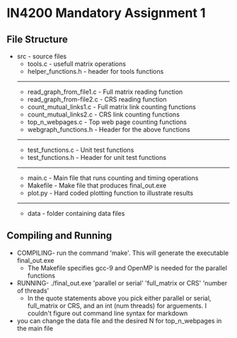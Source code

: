 # IN4200 Mandatory Assignment 1 #
## File Structure ##
* src - source files
  * tools.c - usefull matrix operations
  * helper_functions.h - header for tools functions
  -----------------------
  * read_graph_from_file1.c - Full matrix reading function
  * read_graph_from-file2.c - CRS reading function
  * count_mutual_links1.c - Full matrix link counting functions
  * count_mutual_links2.c - CRS link counting functions
  * top_n_webpages.c - Top web page counting functions
  * webgraph_functions.h - Header for the above functions
  ----------------------
  * test_functions.c - Unit test functions
  * test_functions.h - Header for unit test functions
  ---------------------
  * main.c - Main file that runs counting and timing operations
  * Makefile - Make file that produces final_out.exe
  * plot.py - Hard coded plotting function to illustrate results
  ---------------------
  * data - folder containing data files
## Compiling and Running ##
* COMPILING- run the command 'make'. This will generate the executable final_out.exe
  * The Makefile specifies gcc-9 and OpenMP is needed for the parallel functions
* RUNNING- ./final_out.exe 'parallel or serial' 'full_matrix or CRS' 'number of threads'
  * In the quote statements above you pick either parallel or serial, full_matrix or CRS, and an int (num threads) for arguements. I couldn't figure out command line syntax for markdown
* you can change the data file and the desired N for top_n_webpages in the main file

  
  
